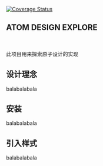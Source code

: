 [![Coverage Status](https://coveralls.io/repos/github/liuzemei/mixin-ui-react/badge.svg?branch=master)](https://coveralls.io/github/liuzemei/mixin-ui-react?branch=master)

## ATOM DESIGN EXPLORE

<br />

此项目用来探索原子设计的实现

## 设计理念

balabalabala

## 安装

balabalabala

## 引入样式

balabalabala
